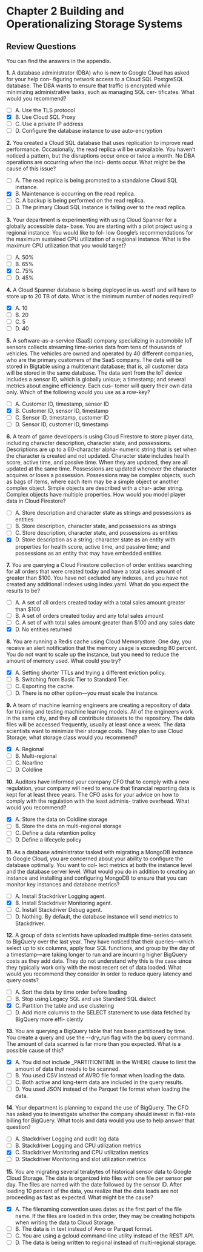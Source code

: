 # Chapter 2 Building and Operationalizing Storage Systems

## Review Questions
You can find the answers in the appendix.

**1.** A database administrator (DBA) who is new to Google Cloud has asked for your help con- figuring network access to a Cloud SQL PostgreSQL database. The DBA wants to ensure that traffic is encrypted while minimizing administrative tasks, such as managing SQL cer- tificates. What would you recommend?
- [ ] A. Use the TLS protocol
- [x] B. Use Cloud SQL Proxy
- [ ] C. Use a private IP address
- [ ] D. Configure the database instance to use auto-encryption

**2.** You created a Cloud SQL database that uses replication to improve read performance. Occasionally, the read replica will be unavailable. You haven’t noticed a pattern, but the disruptions occur once or twice a month. No DBA operations are occurring when the inci- dents occur. What might be the cause of this issue?
- [ ] A. The read replica is being promoted to a standalone Cloud SQL instance.
- [x] B. Maintenance is occurring on the read replica.
- [ ] C. A backup is being performed on the read replica.
- [ ] D. The primary Cloud SQL instance is failing over to the read replica.

**3.** Your department is experimenting with using Cloud Spanner for a globally accessible data- base. You are starting with a pilot project using a regional instance. You would like to fol- low Google’s recommendations for the maximum sustained CPU utilization of a regional instance. What is the maximum CPU utilization that you would target?
- [ ] A. 50%
- [ ] B. 65%
- [x] C. 75%
- [ ] D. 45%

**4.** A Cloud Spanner database is being deployed in us-west1 and will have to store up to 20 TB of data. What is the minimum number of nodes required?
- [x] A. 10
- [ ] B. 20
- [ ] C. 5
- [ ] D. 40

**5.** A software-as-a-service (SaaS) company specializing in automobile IoT sensors collects streaming time-series data from tens of thousands of vehicles. The vehicles are owned and operated by 40 different companies, who are the primary customers of the SaaS company. The data will be stored in Bigtable using a multitenant database; that is, all customer data will be stored in the same database. The data sent from the IoT device includes a sensor ID, which is globally unique; a timestamp; and several metrics about engine efficiency. Each cus- tomer will query their own data only. Which of the following would you use as a row-key?
- [ ] A. Customer ID, timestamp, sensor ID
- [x] B. Customer ID, sensor ID, timestamp
- [ ] C. Sensor ID, timestamp, customer ID
- [ ] D. Sensor ID, customer ID, timestamp

**6.** A team of game developers is using Cloud Firestore to store player data, including character description, character state, and possessions. Descriptions are up to a 60-character alpha- numeric string that is set when the character is created and not updated. Character state includes health score, active time, and passive time. When they are updated, they are all updated at the same time. Possessions are updated whenever the character acquires or loses a possession. Possessions may be complex objects, such as bags of items, where each item may be a simple object or another complex object. Simple objects are described with a char- acter string. Complex objects have multiple properties. How would you model player data in Cloud Firestore?
- [ ] A. Store description and character state as strings and possessions as entities
- [ ] B. Store description, character state, and possessions as strings
- [ ] C. Store description, character state, and possessions as entities
- [x] D. Store description as a string; character state as an entity with properties for health score, active time, and passive time; and possessions as an entity that may have embedded entities

**7.** You are querying a Cloud Firestore collection of order entities searching for all orders that were created today and have a total sales amount of greater than $100. You have not excluded any indexes, and you have not created any additional indexes using index.yaml. What do you expect the results to be?
- [ ] A. A set of all orders created today with a total sales amount greater than $100
- [ ] B. A set of orders created today and any total sales amount
- [ ] C. A set of with total sales amount greater than $100 and any sales date
- [x] D. No entities returned

**8.** You are running a Redis cache using Cloud Memorystore. One day, you receive an alert notification that the memory usage is exceeding 80 percent. You do not want to scale up the instance, but you need to reduce the amount of memory used. What could you try?
- [x] A. Setting shorter TTLs and trying a different eviction policy.
- [ ] B. Switching from Basic Tier to Standard Tier.
- [ ] C. Exporting the cache.
- [ ] D. There is no other option—you must scale the instance.

**9.** A team of machine learning engineers are creating a repository of data for training and testing machine learning models. All of the engineers work in the same city, and they all contribute datasets to the repository. The data files will be accessed frequently, usually at least once a week. The data scientists want to minimize their storage costs. They plan to use Cloud Storage; what storage class would you recommend?
- [x] A. Regional
- [ ] B. Multi-regional
- [ ] C. Nearline
- [ ] D. Coldline

**10.** Auditors have informed your company CFO that to comply with a new regulation, your company will need to ensure that financial reporting data is kept for at least three years. The CFO asks for your advice on how to comply with the regulation with the least adminis- trative overhead. What would you recommend?
- [x] A. Store the data on Coldline storage
- [ ] B. Store the data on multi-regional storage
- [ ] C. Define a data retention policy
- [ ] D. Define a lifecycle policy

**11.** As a database administrator tasked with migrating a MongoDB instance to Google Cloud, you are concerned about your ability to configure the database optimally. You want to col- lect metrics at both the instance level and the database server level. What would you do in addition to creating an instance and installing and configuring MongoDB to ensure that you can monitor key instances and database metrics?
- [ ] A. Install Stackdriver Logging agent.
- [x] B. Install Stackdriver Monitoring agent.
- [ ] C. Install Stackdriver Debug agent.
- [ ] D. Nothing. By default, the database instance will send metrics to Stackdriver.

**12.** A group of data scientists have uploaded multiple time-series datasets to BigQuery over the last year. They have noticed that their queries—which select up to six columns, apply four SQL functions, and group by the day of a timestamp—are taking longer to run and are incurring higher BigQuery costs as they add data. They do not understand why this is the case since they typically work only with the most recent set of data loaded. What would you recommend they consider in order to reduce query latency and query costs?
- [ ] A. Sort the data by time order before loading
- [ ] B. Stop using Legacy SQL and use Standard SQL dialect
- [x] C. Partition the table and use clustering
- [ ] D. Add more columns to the SELECT statement to use data fetched by BigQuery more effi- ciently

**13.** You are querying a BigQuery table that has been partitioned by time. You create a query and use the --dry_run flag with the bq query command. The amount of data scanned is far more than you expected. What is a possible cause of this?
- [x] A. You did not include _PARTITIONTIME in the WHERE clause to limit the amount of data that needs to be scanned.
- [ ] B. You used CSV instead of AVRO file format when loading the data.
- [ ] C. Both active and long-term data are included in the query results.
- [ ] D. You used JSON instead of the Parquet file format when loading the data.

**14.** Your department is planning to expand the use of BigQuery. The CFO has asked you to investigate whether the company should invest in flat-rate billing for BigQuery. What tools and data would you use to help answer that question?
- [ ] A. Stackdriver Logging and audit log data
- [ ] B. Stackdriver Logging and CPU utilization metrics
- [x] C. Stackdriver Monitoring and CPU utilization metrics
- [ ] D. Stackdriver Monitoring and slot utilization metrics

**15.** You are migrating several terabytes of historical sensor data to Google Cloud Storage. The data is organized into files with one file per sensor per day. The files are named with
the date followed by the sensor ID. After loading 10 percent of the data, you realize that the data loads are not proceeding as fast as expected. What might be the cause?
- [x] A. The filenaming convention uses dates as the first part of the file name. If the files are loaded in this order, they may be creating hotspots when writing the data to Cloud Storage.
- [ ] B. The data is in text instead of Avro or Parquet format.
- [ ] C. You are using a gcloud command-line utility instead of the REST API.
- [ ] D. The data is being written to regional instead of multi-regional storage.

